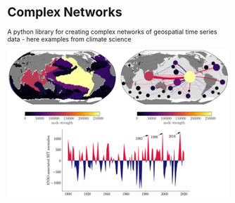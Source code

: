 # Complex Networks
A python library for creating complex networks of geospatial time series data - here examples from climate science

![alt text](https://github.com/William-gregory/ComplexNetworks/blob/main/images/SST_networks.png)
